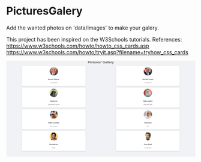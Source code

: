 # PicturesGalery

Add the wanted photos on 'data/images' to make your galery.

This project has been inspired on the W3Schools tutorials.
References:
https://www.w3schools.com/howto/howto_css_cards.asp
https://www.w3schools.com/howto/tryit.asp?filename=tryhow_css_cards 

![Inital screen](https://github.com/wyctorfogos/PicturesGalery/blob/main/InitialScreen.png)
